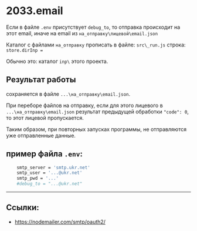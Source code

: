 # 2033.email

Если в файле `.env` присутствует `debug_to`, то отправка происходит на этот email, иначе на email из `на_отправку\лицевой\email.json`

Каталог с файлами `на_отправку` прописать в файле: `src\_run.js` строка: `store.dirInp =`

Обычно это: каталог `inp\` этого проекта.

## Результат работы

сохраняется в файле `...\на_отправку\email.json`.

При переборе файлов на отправку, если для этого лицевого в `...\на_отправку\email.json` результат предыдущей обработки `"code": 0`, то этот лицевой пропускается.

Таким образом, при повторных запусках программы, не отправляются уже отправленные данные.

## пример файла `.env`:

```bash
	smtp_server = 'smtp.ukr.net'
	smtp_user = '...@ukr.net'
	smtp_pwd = '...'
	#debug_to = "...@ukr.net"
```

---

## Ссылки:

- https://nodemailer.com/smtp/oauth2/
